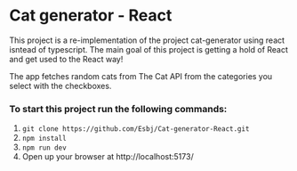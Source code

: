# Cat generator - React

This project is a re-implementation of the project cat-generator using react isntead of typescript. The main goal of this project is getting a hold of React and get used to the React way!

The app fetches random cats from The Cat API from the categories you select with the checkboxes.

### To start this project run the following commands:

1. `git clone https://github.com/Esbj/Cat-generator-React.git`
2. `npm install`
3. `npm run dev`
4. Open up your browser at http://localhost:5173/
